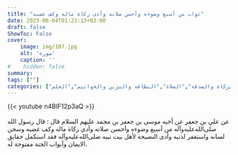 ```yaml
---
title: "ثواب من أسبغ وضوءه وأحسن صلاته وأدى زكاة ماله وكف غضبه"
date: 2023-06-04T01:21:13+03:00
draft: false
ShowToc: False
cover:
    image: img/107.jpg
    alt: 'صورة'
    caption: ''
#    hidden: false
summary: 
tags: [""]
categories: ["الإنفاق والزكاة والصدقة","الصلاة","النظافة والتزين والخواتيم","الحلم"]
---
```

{{< youtube n4BIF12p3aQ >}}  
 <br>
عن علي بن جعفر عن أخيه موسى بن جعفر بن محمد عليهم
السلام قال : قال رسول الله صلى‌الله‌عليه‌وآله من أسبغ وضوءه وأحسن صلاته وأدى
زكاة ماله وكف غضبه وسجن لسانه واستغفر لذنبه وأدى النصيحة لأهل
بيت نبيه صلى‌الله‌عليه‌وآله فقد استكمل حقايق الايمان وأبواب الجنة مفتوحة له.

